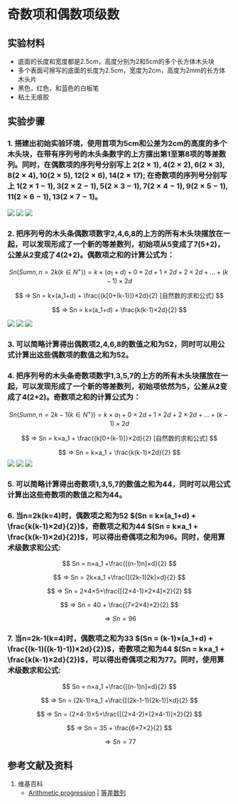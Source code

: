 # 奇数项和偶数项级数

## 实验材料

- 底面的长度和宽度都是2.5cm，高度分别为2和5cm的多个长方体木头块
- 多个表面可擦写的底面的长度为2.5cm，宽度为2cm，高度为2mm的长方体木头片
- 黑色，红色，和蓝色的白板笔
- 粘土无痕胶

## 实验步骤

### 1. 搭建出初始实验环境，使用首项为5cm和公差为2cm的高度的多个木头块，在带有序列号的木头条数字的上方摆出第1至第8项的等差数列。同时，在偶数项的序列号分别写上 $2(2×1),4(2×2),6(2×3),8(2×4),10(2×5),12(2×6),14(2×17)$; 在奇数项的序列号分别写上 $1(2×1-1),3(2×2-1),5(2×3-1),7(2×4-1),9(2×5-1),11(2×6-1),13(2×7-1)$。
![](/images/数系/等差数列/奇数项和偶数项级数/1a1.jpg)
![](/images/数系/等差数列/奇数项和偶数项级数/1a2.jpg)
![](/images/数系/等差数列/奇数项和偶数项级数/1a3.jpg)

### 2. 把序列号的木头条偶数项数字2,4,6,8的上方的所有木头块摆放在一起，可以发现形成了一个新的等差数列，初始项从5变成了7(5+2)，公差从2变成了4(2+2)。偶数项之和的计算公式为：

$$ Sn(Sumn, n=2k (k∈N^+)) = k×(a_1+d) + 0×2d + 1×2d + 2×2d + ... + (k-1)×2d $$

$$ ⇒ Sn = k×(a_1+d) + \frac{{k[0+(k-1)]}×2d}{2} [自然数的求和公式] $$

$$ ⇒ Sn = k×(a_1+d) + \frac{k(k-1)×2d}{2} $$

![](/images/数系/等差数列/奇数项和偶数项级数/2a1.jpg)
![](/images/数系/等差数列/奇数项和偶数项级数/2a2.jpg)
![](/images/数系/等差数列/奇数项和偶数项级数/2a3.jpg)

### 3. 可以简略计算得出偶数项2,4,6,8的数值之和为52，同时可以用公式计算出这些偶数项的数值之和为52。

### 4. 把序列号的木头条奇数项数字1,3,5,7的上方的所有木头块摆放在一起，可以发现形成了一个新的等差数列，初始项依然为5，公差从2变成了4(2+2)。奇数项之和的计算公式为：

$$ Sn(Sumn, n=2k-1 (k∈N^+)) = k×a_1 + 0×2d + 1×2d + 2×2d + ... + (k-1)×2d $$

$$ ⇒ Sn = k×a_1 + \frac{{k[0+(k-1)]}×2d}{2} [自然数的求和公式] $$

$$ ⇒ Sn = k×a_1 + \frac{k(k-1)×2d}{2} $$
![](/images/数系/等差数列/奇数项和偶数项级数/3a1.jpg)
![](/images/数系/等差数列/奇数项和偶数项级数/3a2.jpg)
![](/images/数系/等差数列/奇数项和偶数项级数/3a3.jpg)

### 5. 可以简略计算得出奇数项1,3,5,7的数值之和为44，同时可以用公式计算出这些奇数项的数值之和为44。

### 6. 当n=2k(k=4)时，偶数项之和为52 $(Sn = k×(a_1+d) + \frac{k(k-1)×2d}{2})$，奇数项之和为44 $(Sn = k×a_1 + \frac{k(k-1)×2d}{2})$，可以得出奇偶项之和为96。同时，使用算术级数求和公式:

$$ Sn = n×a_1 +\frac{[(n-1)n]×d}{2} $$

$$ ⇒ Sn = 2k×a_1 +\frac{[(2k-1)2k]×d}{2} $$

$$ ⇒ Sn = 2×4×5+\frac{[(2×4-1)×2×4]×2}{2} $$

$$ ⇒ Sn = 40 + \frac{(7×2×4)×2}{2} $$

$$ ⇒ Sn = 96 $$

### 7. 当n=2k-1(k=4)时，偶数项之和为33 $(Sn = (k-1)×(a_1+d) +  \frac{(k-1)((k-1)-1))×2d}{2})$，奇数项之和为44 $(Sn = k×a_1 +  \frac{k(k-1)×2d}{2})$，可以得出奇偶项之和为77。同时，使用算术级数求和公式:

$$ Sn = n×a_1 +\frac{[(n-1)n]×d}{2} $$

$$ ⇒ Sn = (2k-1)×a_1 +\frac{[(2k-1-1)(2k-1)]×d}{2} $$

$$ ⇒ Sn = (2×4-1)×5+\frac{[(2×4-2)×(2×4-1)]×2}{2} $$

$$ ⇒ Sn = 35 + \frac{6×7×2}{2} $$

$$ ⇒ Sn = 77 $$

## 参考文献及资料

1. 维基百科
	- [Arithmetic progression](https://en.wikipedia.org/wiki/Arithmetic_progression) | [等差数列](https://zh.wikipedia.org/wiki/%E7%AD%89%E5%B7%AE%E6%95%B0%E5%88%97) 